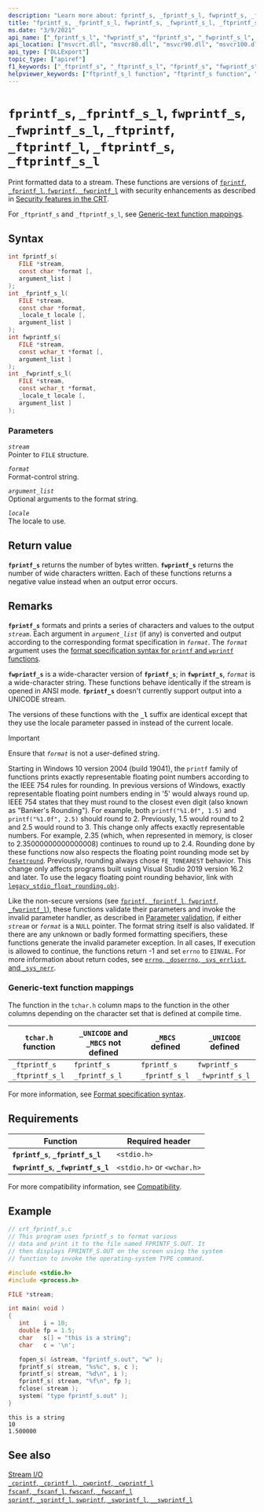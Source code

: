 ```yaml
---
description: "Learn more about: fprintf_s, _fprintf_s_l, fwprintf_s, _fwprintf_s_l, _ftprintf_s, _ftprintf_s_l"
title: "fprintf_s, _fprintf_s_l, fwprintf_s, _fwprintf_s_l, _ftprintf_s, _ftprintf_s_l"
ms.date: "3/9/2021"
api_name: ["_fprintf_s_l", "fwprintf_s", "fprintf_s", "_fwprintf_s_l", "_ftprintf_s", "_ftprintf_s_l"]
api_location: ["msvcrt.dll", "msvcr80.dll", "msvcr90.dll", "msvcr100.dll", "msvcr100_clr0400.dll", "msvcr110.dll", "msvcr110_clr0400.dll", "msvcr120.dll", "msvcr120_clr0400.dll", "ucrtbase.dll"]
api_type: ["DLLExport"]
topic_type: ["apiref"]
f1_keywords: ["_ftprintf_s", "_ftprintf_s_l", "fprintf_s", "fwprintf_s", "_fwprintf_s_l", "_ftprintf", "_ftprintf_l"]
helpviewer_keywords: ["ftprintf_s_l function", "ftprintf_s function", "_ftprintf_l function", "_fprintf_s_l function", "_ftprintf_s function", "_ftprintf_s_l function", "fwprintf_s_l function", "fwprintf_s function", "fprintf_s_l function", "fprintf_s function", "_fwprintf_s_l function", "_fwprintf_s_l function", "print formatted data to streams"]
---
```

# `fprintf_s`, `_fprintf_s_l`, `fwprintf_s`, `_fwprintf_s_l`, `_ftprintf`, `_ftprintf_l`, `_ftprintf_s`, `_ftprintf_s_l`

Print formatted data to a stream. These functions are versions of [`fprintf`, `_fprintf_l`, `fwprintf`, `_fwprintf_l`](fprintf-fprintf-l-fwprintf-fwprintf-l.md) with security enhancements as described in [Security features in the CRT](../security-features-in-the-crt.md).

For `_ftprintf_s` and `_ftprintf_s_l`, see [Generic-text function mappings](#generic-text-function-mappings).

## Syntax

```C
int fprintf_s(
   FILE *stream,
   const char *format [,
   argument_list ]
);
int _fprintf_s_l(
   FILE *stream,
   const char *format,
   _locale_t locale [,
   argument_list ]
);
int fwprintf_s(
   FILE *stream,
   const wchar_t *format [,
   argument_list ]
);
int _fwprintf_s_l(
   FILE *stream,
   const wchar_t *format,
   _locale_t locale [,
   argument_list ]
);
```

### Parameters

*`stream`*\
Pointer to `FILE` structure.

*`format`*\
Format-control string.

*`argument_list`*\
Optional arguments to the format string.

*`locale`*\
The locale to use.

## Return value

**`fprintf_s`** returns the number of bytes written. **`fwprintf_s`** returns the number of wide characters written. Each of these functions returns a negative value instead when an output error occurs.

## Remarks

**`fprintf_s`** formats and prints a series of characters and values to the output *`stream`*. Each argument in *`argument_list`* (if any) is converted and output according to the corresponding format specification in *`format`*. The *`format`* argument uses the [format specification syntax for `printf` and `wprintf` functions](../format-specification-syntax-printf-and-wprintf-functions.md).

**`fwprintf_s`** is a wide-character version of **`fprintf_s`**; in **`fwprintf_s`**, *`format`* is a wide-character string. These functions behave identically if the stream is opened in ANSI mode. **`fprintf_s`** doesn't currently support output into a UNICODE stream.

The versions of these functions with the **`_l`** suffix are identical except that they use the locale parameter passed in instead of the current locale.

> [!IMPORTANT]
> Ensure that *`format`* is not a user-defined string.
>
> Starting in Windows 10 version 2004 (build 19041), the `printf` family of functions prints exactly representable floating point numbers according to the IEEE 754 rules for rounding. In previous versions of Windows, exactly representable floating point numbers ending in '5' would always round up. IEEE 754 states that they must round to the closest even digit (also known as "Banker's Rounding"). For example, both `printf("%1.0f", 1.5)` and `printf("%1.0f", 2.5)` should round to 2. Previously, 1.5 would round to 2 and 2.5 would round to 3. This change only affects exactly representable numbers. For example, 2.35 (which, when represented in memory, is closer to 2.35000000000000008) continues to round up to 2.4. Rounding done by these functions now also respects the floating point rounding mode set by [`fesetround`](fegetround-fesetround2.md). Previously, rounding always chose `FE_TONEAREST` behavior. This change only affects programs built using Visual Studio 2019 version 16.2 and later. To use the legacy floating point rounding behavior, link with [`legacy_stdio_float_rounding.obj`](../link-options.md).

Like the non-secure versions (see [`fprintf`, `_fprintf_l`, `fwprintf`, `_fwprintf_l`](fprintf-fprintf-l-fwprintf-fwprintf-l.md)), these functions validate their parameters and invoke the invalid parameter handler, as described in [Parameter validation](../parameter-validation.md), if either *`stream`* or *`format`* is a `NULL` pointer. The format string itself is also validated. If there are any unknown or badly formed formatting specifiers, these functions generate the invalid parameter exception. In all cases, If execution is allowed to continue, the functions return -1 and set `errno` to `EINVAL`. For more information about return codes, see [`errno`, `_doserrno`, `_sys_errlist`, and `_sys_nerr`](../errno-doserrno-sys-errlist-and-sys-nerr.md).

### Generic-text function mappings

The function in the `tchar.h` column maps to the function in the other columns depending on the character set that is defined at compile time.

| `tchar.h` function | `_UNICODE` and `_MBCS` not defined | `_MBCS` defined | `_UNICODE` defined |
|---|---|---|---|
| `_ftprintf_s` | `fprintf_s` | `fprintf_s` | `fwprintf_s` |
| `_ftprintf_s_l` | `_fprintf_s_l` | `_fprintf_s_l` | `_fwprintf_s_l` |

For more information, see [Format specification syntax](../format-specification-syntax-printf-and-wprintf-functions.md).

## Requirements

| Function | Required header |
|---|---|
| **`fprintf_s`**, **`_fprintf_s_l`** | `<stdio.h>` |
| **`fwprintf_s`**, **`_fwprintf_s_l`** | `<stdio.h>` or `<wchar.h>` |

For more compatibility information, see [Compatibility](../compatibility.md).

## Example

```C
// crt_fprintf_s.c
// This program uses fprintf_s to format various
// data and print it to the file named FPRINTF_S.OUT. It
// then displays FPRINTF_S.OUT on the screen using the system
// function to invoke the operating-system TYPE command.

#include <stdio.h>
#include <process.h>

FILE *stream;

int main( void )
{
   int    i = 10;
   double fp = 1.5;
   char   s[] = "this is a string";
   char   c = '\n';

   fopen_s( &stream, "fprintf_s.out", "w" );
   fprintf_s( stream, "%s%c", s, c );
   fprintf_s( stream, "%d\n", i );
   fprintf_s( stream, "%f\n", fp );
   fclose( stream );
   system( "type fprintf_s.out" );
}
```

```Output
this is a string
10
1.500000
```

## See also

[Stream I/O](../stream-i-o.md)\
[`_cprintf`, `_cprintf_l`, `_cwprintf`, `_cwprintf_l`](cprintf-cprintf-l-cwprintf-cwprintf-l.md)\
[`fscanf`, `_fscanf_l`, `fwscanf`, `_fwscanf_l`](fscanf-fscanf-l-fwscanf-fwscanf-l.md)\
[`sprintf`, `_sprintf_l`, `swprintf`, `_swprintf_l`, `__swprintf_l`](sprintf-sprintf-l-swprintf-swprintf-l-swprintf-l.md)
